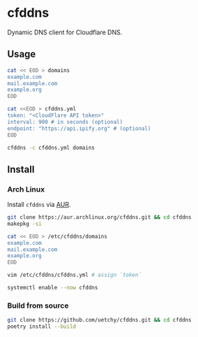 # cfddns

Dynamic DNS client for Cloudflare DNS.

## Usage

```bash
cat << EOD > domains
example.com
mail.example.com
example.org
EOD

cat <<EOD > cfddns.yml
token: "<CloudFlare API token>"
interval: 900 # in seconds (optional)
endpoint: "https://api.ipify.org" # (optional)
EOD

cfddns -c cfddns.yml domains
```

## Install

### Arch Linux

Install `cfddns` via [AUR](https://aur.archlinux.org/packages/cfddns/).

```bash
git clone https://aur.archlinux.org/cfddns.git && cd cfddns
makepkg -si

cat << EOD > /etc/cfddns/domains
example.com
mail.example.com
example.org
EOD

vim /etc/cfddns/cfddns.yml # assign `token`

systemctl enable --now cfddns
```

### Build from source

```bash
git clone https://github.com/uetchy/cfddns.git && cd cfddns
poetry install --build
```
